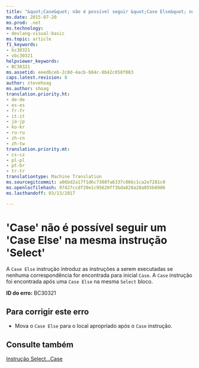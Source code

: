 ```yaml
---
title: "&quot;Case&quot; não é possível seguir &quot;Case Else&quot; na mesma instrução &quot;Select&quot; | Documentos do Microsoft"
ms.date: 2015-07-20
ms.prod: .net
ms.technology:
- devlang-visual-basic
ms.topic: article
f1_keywords:
- bc30321
- vbc30321
helpviewer_keywords:
- BC30321
ms.assetid: eeedbceb-2c8d-4acb-b84c-8b42c058f083
caps.latest.revision: 8
author: stevehoag
ms.author: shoag
translation.priority.ht:
- de-de
- es-es
- fr-fr
- it-it
- ja-jp
- ko-kr
- ru-ru
- zh-cn
- zh-tw
translation.priority.mt:
- cs-cz
- pl-pl
- pt-br
- tr-tr
translationtype: Machine Translation
ms.sourcegitcommit: a06bd2a17f1d6c7308fa6337c866c1ca2e7281c0
ms.openlocfilehash: 97427ccdf39e1c95620ff3bda828a28a055b6906
ms.lasthandoff: 03/13/2017

---
```

# <a name="39case39-cannot-follow-a-39case-else39-in-the-same-39select39-statement"></a>'Case' não é possível seguir um 'Case Else' na mesma instrução 'Select'
A `Case Else` instrução introduz as instruções a serem executadas se nenhuma correspondência for encontrada para inicial `Case`. A `Case` instrução foi encontrada após uma `Case Else` na mesma `Select` bloco.  
  
 **ID do erro:** BC30321  
  
## <a name="to-correct-this-error"></a>Para corrigir este erro  
  
-   Mova o `Case Else` para o local apropriado após o `Case` instrução.  
  
## <a name="see-also"></a>Consulte também  
 [Instrução Select...Case](../../visual-basic/language-reference/statements/select-case-statement.md)
